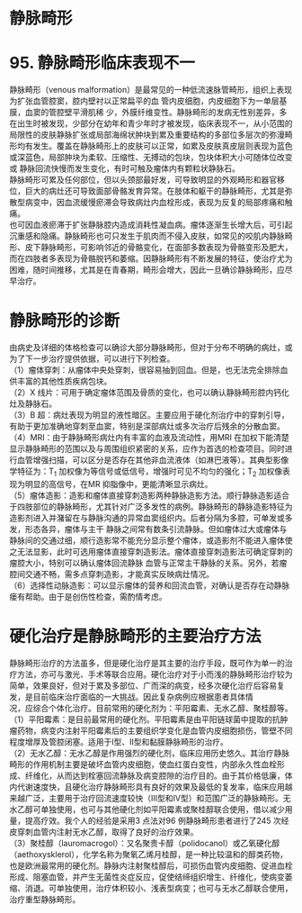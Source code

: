 # 静脉畸形  
# 95. 静脉畸形临床表现不一  
静脉畸形（venous malformation）是最常见的一种低流速脉管畸形，组织上表现为扩张血管腔窦，腔内壁衬以正常扁平的血 管内皮细胞，内皮细胞下为一单层基膜，血窦的管腔壁平滑肌稀 少，外膜纤维变性。静脉畸形的发病无性别差异，多在出生时被发现，少部分在幼年和青少年时才被发现，临床表现不一，从小范围的局限性的皮肤静脉扩张或局部海绵状肿块到累及重要结构的多部位多层次的弥漫畸形均有发生。覆盖在静脉畸形上的皮肤可以正常，如累及皮肤真皮层则表现为蓝色或深蓝色，局部肿块为柔软、压缩性、无搏动的包块，包块体积大小可随体位改变或 静脉回流快慢而发生变化，有时可触及瘤体内有颗粒状静脉石。  
静脉畸形可累及任何部位，但以头颈部最好发，可导致明显的外观畸形和器官移位，巨大的病灶还可导致面部骨骼发育异常。在肢体和躯干的静脉畸形，尤其是弥散型病变中，因血流缓慢瘀滞会导致病灶内血栓形成，表现为反复的局部疼痛和触痛。  
也可因血液瘀滞于扩张静脉腔内造成消耗性凝血病。瘤体逐渐生长增大后，可引起沉重感和隐痛。静脉畸形也可只发生于肌肉而不侵入皮肤，如常见的咬肌内静脉畸形、皮下静脉畸形，可影响邻近的骨骼变化，在面部多数表现为骨骼变形及肥大，而在四肢者多表现为骨骼脱钙和萎缩。因静脉畸形有不断发展的特征，使治疗尤为困难，随时间推移，尤其是在青春期，畸形会增大，因此一旦确诊静脉畸形，应尽早治疗。  
#  静脉畸形的诊断  
由病史及详细的体格检查可以确诊大部分静脉畸形，但对于分布不明确的病灶，或为了下一步治疗提供依据，可以进行下列检查。  
（1）瘤体穿刺：从瘤体中央处穿刺，很容易抽到回血。但是，也无法完全排除血供丰富的其他性质疾病包块。  
（2）X 线片：可用于确定瘤体范围及骨质的变化，也可以确认静脉畸形腔内钙化灶及静脉石。  
（3）B 超：病灶表现为明显的液性暗区。主要应用于硬化剂治疗中的穿刺引导，有助于更加准确地穿刺至血窦，特别是深部病灶或多次治疗后残余的分散血窦。  
（4）MRI：由于静脉畸形病灶内有丰富的血液及流动性，用MRI 在加权下能清楚显示静脉畸形的范围以及与周围组织紧密的关系，应作为首选的检查项目。同时进行血管增强扫描，可以区分是否存在其他非血流液体（如淋巴液等）。其典型影像学特征为：$\mathrm{T}_{1}$ 加权像为等信号或低信号，增强时可见不均匀的强化；$\mathrm{T}_{2}$ 加权像表现为明显的高信号，在MR 抑脂像中，更能清晰显示病灶。  
（5）瘤体造影：造影和瘤体直接穿刺造影两种静脉造影方法。顺行静脉造影适合于四肢部位的静脉畸形，尤其针对广泛多发性的病例。静脉畸形的静脉造影特征为造影剂进入并潴留在与静脉沟通的异常血窦组织内。后者分隔为多腔，可单发或多发，形态各异，瘤体与主干 静脉之间常有数条引流静脉。但如瘤体过大或瘤体与静脉间的交通过细，顺行造影常不能充分显示整个瘤体，或造影剂不能进入瘤体使之无法显影，此时可选用瘤体直接穿刺造影法。瘤体直接穿刺造影法可确定穿刺的瘤腔大小，特别可以确认瘤体回流静脉 血管与正常主干静脉的关系。另外，若瘤腔间交通不畅，需多点穿刺造影，才能真实反映病灶情况。  
（6）选择性动脉造影：可以显示瘤体的营养和回流血管，对确认是否存在动静脉瘘有帮助。由于是创伤性检查，需酌情考虑。  
#  硬化治疗是静脉畸形的主要治疗方法  
静脉畸形治疗的方法虽多，但是硬化治疗是其主要的治疗手段，既可作为单一的治疗方法，亦可与激光、手术等联合应用。硬化治疗对于小而浅的静脉畸形治疗较为简单，效果良好，但对于累及多部位、广而深的病变，经多次硬化治疗后容易复发，是目前临床治疗面临的一大挑战。因此复杂病例应根据患者具体情  
况，应综合个体化治疗。目前常用的硬化剂为：平阳霉素、无水乙醇、聚桂醇等。  
（1）平阳霉素：是目前最常用的硬化剂。平阳霉素是由平阳链球菌中提取的抗肿瘤药物，病变内注射平阳霉素后的主要组织学变化是血管内皮细胞损伤，管壁不同程度增厚及管腔闭塞。适用于Ⅰ型、Ⅱ型和黏膜静脉畸形的治疗。  
（2）无水乙醇：无水乙醇是作用强烈的硬化剂，临床应用历史悠久。其治疗静脉畸形的作用机制主要是破坏血管内皮细胞，使血红蛋白变性，内部永久性血栓形成、纤维化，从而达到栓塞回流静脉及病变腔隙的治疗目的。由于其价格低廉，体内代谢速度快，且硬化治疗静脉畸形具有良好的效果及最低的复发率，临床应用越来越广泛，主要用于治疗回流速度较快（Ⅲ型和Ⅳ型）和范围广泛的静脉畸形。无水乙醇可单独使用，也可与其他硬化剂如平阳霉素或聚桂醇联合使用，借以减少用量，提高疗效。我个人的经验是采用3 点法对96 例静脉畸形患者进行了245 次经皮穿刺血管内注射无水乙醇，取得了良好的治疗效果。  
（3）聚桂醇（lauromacrogol）：又名聚贵卡醇（polidocanol）或乙氧硬化醇（aethoxysklerol），化学名称为聚氧乙烯月桂醇，是一种比较温和的醇类药物，也是欧洲最常用的硬化剂。静脉内注射聚桂醇后，可损伤血管内皮细胞、促进血栓形成、阻塞血管，并产生无菌性炎症反应，促使结缔组织增生、纤维化，使病变萎缩、消退。可单独使用，治疗体积较小、浅表型病变；也可与无水乙醇联合使用，治疗重型静脉畸形。  